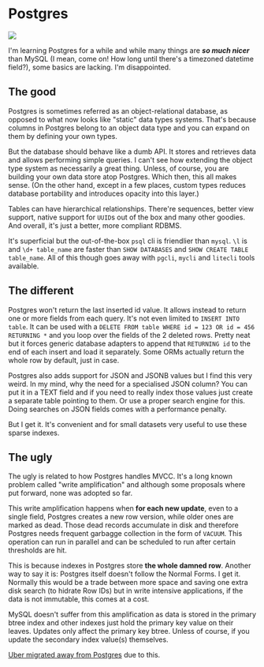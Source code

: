 <!-- tags: databases -->
<!-- hidden -->

# Postgres

<!-- START TAGS -->
[<img src="https://img.shields.io/badge/Tag-databases-brightgreen">](/tags/databases)
<!-- END TAGS -->

I'm learning Postgres for a while and while many things are
_**so much nicer**_ than MySQL (I mean, come on! How long until there's
a timezoned datetime field?), some basics are lacking.
I'm disappointed.


## The good

Postgres is sometimes referred as an object-relational database, as
opposed to what now looks like "static" data types systems. That's
because columns in Postgres belong to an object data type and you can
expand on them by defining your own types.

But the database should behave like a dumb API. It stores and retrieves
data and allows performing simple queries. I can't see how extending
the object type system as necessarily a great thing. Unless, of course,
you are building your own data store atop Postgres. Which then, this
all makes sense. (On the other hand, except in a few places, custom
types reduces database portability and introduces opacity into this
layer.)

Tables can have hierarchical relationships. There're sequences, better
view support, native support for `UUID`s out of the box and many other
goodies. And overall, it's just a better, more compliant RDBMS.

It's superficial but the out-of-the-box `psql` cli is friendlier
than `mysql`. `\l` is and `\d+ table_name` are faster than
`SHOW DATABASES` and `SHOW CREATE TABLE table_name`. All of this though
goes away with `pgcli`, `mycli` and `litecli` tools available.


## The different

Postgres won't return the last inserted id value. It allows instead to
return one or more fields from each query. It's not even limited to
`INSERT INTO table`. It can be used with a
`DELETE FROM table WHERE id = 123 OR id = 456 RETURNING *` and you
loop over the fields of the 2 deleted rows. Pretty neat but it forces
generic database adapters to append that `RETURNING id` to the end of
each insert and load it separately. Some ORMs actually return the whole
row by default, just in case.

Postgres also adds support for JSON and JSONB values but I find this
very weird. In my mind, why the need for a specialised JSON column?
You can put it in a TEXT field and if you need to really index those
values just create a separate table pointing to them. Or use a proper
search engine for this. Doing searches on JSON fields comes with a
performance penalty.

But I get it. It's convenient and for small datasets very useful to use
these sparse indexes.


## The ugly

The ugly is related to how Postgres handles MVCC. It's a long known
problem called "write amplification" and although some proposals where
put forward, none was adopted so far.

This write amplification happens when **for each new update**, even to
a single field, Postgres creates a new row version, while older ones
are marked as dead. Those dead records accumulate in disk and therefore
Postgres needs frequent garbagge collection in the form of `VACUUM`.
This operation can run in parallel and can be scheduled to run after
certain thresholds are hit.

This is because indexes in Postgres store **the whole damned row**.
Another way to say it is: Postgres itself doesn't follow the Normal
Forms. I get it. Normally this would be a trade between more space and
saving one extra disk search (to hidrate Row IDs) but in write
intensive applications, if the data is not immutable, this comes at a
cost.

MySQL doesn't suffer from this amplification as data is stored in the
primary btree index and other indexes just hold the primary key value
on their leaves. Updates only affect the primary key btree. Unless of
course, if you update the secondary index value(s) themselves.

[Uber migrated away from Postgres](https://www.uber.com/en-NO/blog/postgres-to-mysql-migration/)
due to this.
